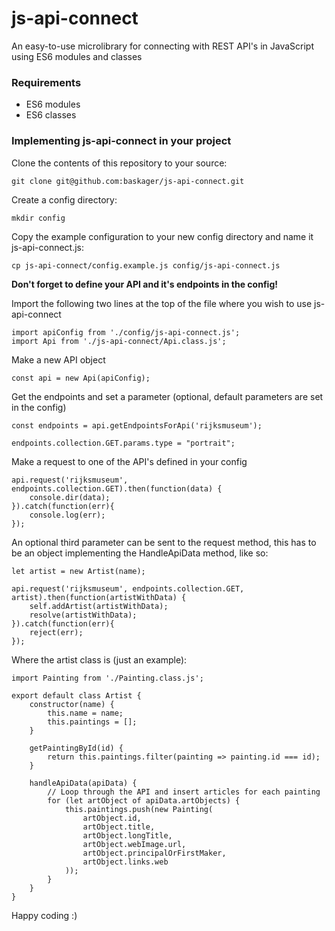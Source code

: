 # js-api-connect
An easy-to-use microlibrary for connecting with REST API's in JavaScript using ES6 modules and classes

### Requirements
- ES6 modules
- ES6 classes

### Implementing js-api-connect in your project
Clone the contents of this repository to your source:

``git clone git@github.com:baskager/js-api-connect.git ``

Create a config directory:

``mkdir config``

Copy the example configuration to your new config directory and name it js-api-connect.js:

``cp js-api-connect/config.example.js config/js-api-connect.js``

**Don't forget to define your API and it's endpoints in the config!**


Import the following two lines at the top of the file where you wish to use js-api-connect

    import apiConfig from './config/js-api-connect.js';
    import Api from './js-api-connect/Api.class.js';

Make a new API object

    const api = new Api(apiConfig);

Get the endpoints and set a parameter (optional, default parameters are set in the config)

    const endpoints = api.getEndpointsForApi('rijksmuseum');

    endpoints.collection.GET.params.type = "portrait";

Make a request to one of the API's defined in your config

    api.request('rijksmuseum', endpoints.collection.GET).then(function(data) {
        console.dir(data);
    }).catch(function(err){
        console.log(err);
    });

An optional third parameter can be sent to the request method, this has to be an object implementing the HandleApiData method, like so:

    let artist = new Artist(name);

    api.request('rijksmuseum', endpoints.collection.GET, artist).then(function(artistWithData) {
        self.addArtist(artistWithData);
        resolve(artistWithData);
    }).catch(function(err){
        reject(err);
    });

Where the artist class is (just an example):

    import Painting from './Painting.class.js';

    export default class Artist {
        constructor(name) {
            this.name = name;
            this.paintings = [];
        }

        getPaintingById(id) {
            return this.paintings.filter(painting => painting.id === id);
        }

        handleApiData(apiData) {
            // Loop through the API and insert articles for each painting
            for (let artObject of apiData.artObjects) {
                this.paintings.push(new Painting(
                    artObject.id,
                    artObject.title,
                    artObject.longTitle,
                    artObject.webImage.url,
                    artObject.principalOrFirstMaker,
                    artObject.links.web
                ));
            }
        }
    }

Happy coding :)
